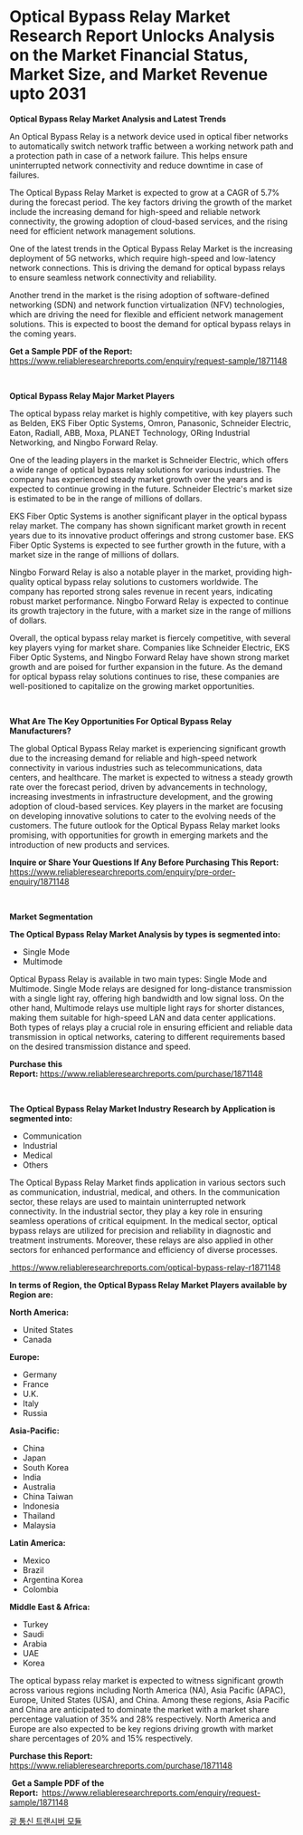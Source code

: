 <p><h1>Optical Bypass Relay Market Research Report Unlocks Analysis on the Market Financial Status, Market Size, and Market Revenue upto 2031</h1></p><p><strong>Optical Bypass Relay Market Analysis and Latest Trends</strong></p>
<p><p>An Optical Bypass Relay is a network device used in optical fiber networks to automatically switch network traffic between a working network path and a protection path in case of a network failure. This helps ensure uninterrupted network connectivity and reduce downtime in case of failures.</p><p>The Optical Bypass Relay Market is expected to grow at a CAGR of 5.7% during the forecast period. The key factors driving the growth of the market include the increasing demand for high-speed and reliable network connectivity, the growing adoption of cloud-based services, and the rising need for efficient network management solutions.</p><p>One of the latest trends in the Optical Bypass Relay Market is the increasing deployment of 5G networks, which require high-speed and low-latency network connections. This is driving the demand for optical bypass relays to ensure seamless network connectivity and reliability.</p><p>Another trend in the market is the rising adoption of software-defined networking (SDN) and network function virtualization (NFV) technologies, which are driving the need for flexible and efficient network management solutions. This is expected to boost the demand for optical bypass relays in the coming years.</p></p>
<p><strong>Get a Sample PDF of the Report:&nbsp;</strong> <a href="https://www.reliableresearchreports.com/enquiry/request-sample/1871148">https://www.reliableresearchreports.com/enquiry/request-sample/1871148</a></p>
<p>&nbsp;</p>
<p><strong>Optical Bypass Relay Major Market Players</strong></p>
<p><p>The optical bypass relay market is highly competitive, with key players such as Belden, EKS Fiber Optic Systems, Omron, Panasonic, Schneider Electric, Eaton, Radiall, ABB, Moxa, PLANET Technology, ORing Industrial Networking, and Ningbo Forward Relay.</p><p>One of the leading players in the market is Schneider Electric, which offers a wide range of optical bypass relay solutions for various industries. The company has experienced steady market growth over the years and is expected to continue growing in the future. Schneider Electric's market size is estimated to be in the range of millions of dollars.</p><p>EKS Fiber Optic Systems is another significant player in the optical bypass relay market. The company has shown significant market growth in recent years due to its innovative product offerings and strong customer base. EKS Fiber Optic Systems is expected to see further growth in the future, with a market size in the range of millions of dollars.</p><p>Ningbo Forward Relay is also a notable player in the market, providing high-quality optical bypass relay solutions to customers worldwide. The company has reported strong sales revenue in recent years, indicating robust market performance. Ningbo Forward Relay is expected to continue its growth trajectory in the future, with a market size in the range of millions of dollars.</p><p>Overall, the optical bypass relay market is fiercely competitive, with several key players vying for market share. Companies like Schneider Electric, EKS Fiber Optic Systems, and Ningbo Forward Relay have shown strong market growth and are poised for further expansion in the future. As the demand for optical bypass relay solutions continues to rise, these companies are well-positioned to capitalize on the growing market opportunities.</p></p>
<p>&nbsp;</p>
<p><strong>What Are The Key Opportunities For Optical Bypass Relay Manufacturers?</strong></p>
<p><p>The global Optical Bypass Relay market is experiencing significant growth due to the increasing demand for reliable and high-speed network connectivity in various industries such as telecommunications, data centers, and healthcare. The market is expected to witness a steady growth rate over the forecast period, driven by advancements in technology, increasing investments in infrastructure development, and the growing adoption of cloud-based services. Key players in the market are focusing on developing innovative solutions to cater to the evolving needs of the customers. The future outlook for the Optical Bypass Relay market looks promising, with opportunities for growth in emerging markets and the introduction of new products and services.</p></p>
<p><strong>Inquire or Share Your Questions If Any Before Purchasing This Report:</strong> <a href="https://www.reliableresearchreports.com/enquiry/pre-order-enquiry/1871148">https://www.reliableresearchreports.com/enquiry/pre-order-enquiry/1871148</a></p>
<p>&nbsp;</p>
<p><strong>Market Segmentation</strong></p>
<p><strong>The Optical Bypass Relay Market Analysis by types is segmented into:</strong></p>
<p><ul><li>Single Mode</li><li>Multimode</li></ul></p>
<p><p>Optical Bypass Relay is available in two main types: Single Mode and Multimode. Single Mode relays are designed for long-distance transmission with a single light ray, offering high bandwidth and low signal loss. On the other hand, Multimode relays use multiple light rays for shorter distances, making them suitable for high-speed LAN and data center applications. Both types of relays play a crucial role in ensuring efficient and reliable data transmission in optical networks, catering to different requirements based on the desired transmission distance and speed.</p></p>
<p><strong>Purchase this Report:&nbsp;</strong><a href="https://www.reliableresearchreports.com/purchase/1871148">https://www.reliableresearchreports.com/purchase/1871148</a></p>
<p>&nbsp;</p>
<p><strong>The Optical Bypass Relay Market Industry Research by Application is segmented into:</strong></p>
<p><ul><li>Communication</li><li>Industrial</li><li>Medical</li><li>Others</li></ul></p>
<p><p>The Optical Bypass Relay Market finds application in various sectors such as communication, industrial, medical, and others. In the communication sector, these relays are used to maintain uninterrupted network connectivity. In the industrial sector, they play a key role in ensuring seamless operations of critical equipment. In the medical sector, optical bypass relays are utilized for precision and reliability in diagnostic and treatment instruments. Moreover, these relays are also applied in other sectors for enhanced performance and efficiency of diverse processes.</p></p>
<p><a href="https://www.reliableresearchreports.com/optical-bypass-relay-r1871148">&nbsp;https://www.reliableresearchreports.com/optical-bypass-relay-r1871148</a></p>
<p><strong>In terms of Region, the Optical Bypass Relay Market Players available by Region are:</strong></p>
<p>
    <p> <strong> North America: </strong>
        <ul>
            <li>United States</li>
            <li>Canada</li>
        </ul>
        </p> 
    <p> <strong> Europe: </strong>
        <ul>
            <li>Germany</li>
            <li>France</li>
            <li>U.K.</li>
            <li>Italy</li>
            <li>Russia</li>
        </ul>
        </p> 
    <p> <strong> Asia-Pacific: </strong>
        <ul>
            <li>China</li>
            <li>Japan</li>
            <li>South Korea</li>
            <li>India</li>
            <li>Australia</li>
            <li>China Taiwan</li>
            <li>Indonesia</li>
            <li>Thailand</li>
            <li>Malaysia</li>
        </ul>
        </p> 
    <p> <strong> Latin America: </strong>
        <ul>
            <li>Mexico</li>
            <li>Brazil</li>
            <li>Argentina Korea</li>
            <li>Colombia</li>
        </ul>
        </p> 
    <p> <strong> Middle East & Africa: </strong>
        <ul>
            <li>Turkey</li>
            <li>Saudi</li>
            <li>Arabia</li>
            <li>UAE</li>
            <li>Korea</li>
        </ul>
    </p>
    </p>
<p><p>The optical bypass relay market is expected to witness significant growth across various regions including North America (NA), Asia Pacific (APAC), Europe, United States (USA), and China. Among these regions, Asia Pacific and China are anticipated to dominate the market with a market share percentage valuation of 35% and 28% respectively. North America and Europe are also expected to be key regions driving growth with market share percentages of 20% and 15% respectively.</p></p>
<p><strong>Purchase this Report: </strong><a href="https://www.reliableresearchreports.com/purchase/1871148">https://www.reliableresearchreports.com/purchase/1871148</a></p>
<p>&nbsp;<strong>Get a Sample PDF of the Report:&nbsp;&nbsp;</strong><a href="https://www.reliableresearchreports.com/enquiry/request-sample/1871148">https://www.reliableresearchreports.com/enquiry/request-sample/1871148</a></p>
<p><strong></strong></p>
<p><p><a href="https://github.com/rustymarie2024/Market-Research-Report-List-1/blob/main/4685745177374.md">광 통신 트랜시버 모듈</a></p></p>